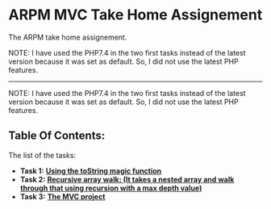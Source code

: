 # ARPM MVC Take Home Assignement

The ARPM take home assignement.

NOTE: I have used the PHP7.4 in the two first tasks instead of the latest version because it was set as default. So, I did not use the latest PHP features.

---

NOTE: I have used the PHP7.4 in the two first tasks instead of the latest version because it was set as default. So, I did not use the latest PHP features.


## Table Of Contents:

The list of the tasks:

- **Task 1:** **[Using the toString magic function](https://onlinephp.io/c/6b87f)**
- **Task 2:** **[Recursive array walk: (It takes a nested array and walk through that using recursion with a max depth value)](https://onlinephp.io/c/17c43)**
- **Task 3:** **[The MVC project](https://github.com/aryan-arabshahi/arpm/tree/main/arpm-mvc)**